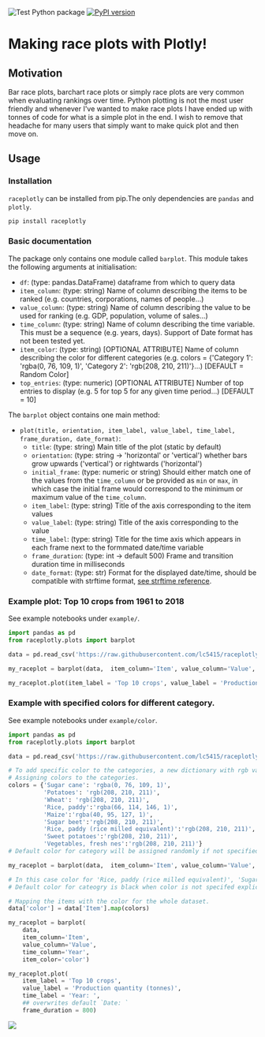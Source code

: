 ![Test Python package](https://github.com/lc5415/raceplotly/workflows/Test%20Python%20package/badge.svg)
[![PyPI version](https://badge.fury.io/py/raceplotly.svg)](https://badge.fury.io/py/raceplotly)

# Making race plots with Plotly!

## Motivation

Bar race plots, barchart race plots or simply race plots are very common when evaluating rankings over time. Python plotting is not the most user friendly and whenever I've wanted to make race plots I have ended up with tonnes of code for what is a simple plot in the end. I wish to remove that headache for many users that simply want to make quick plot and then move on.

## Usage

### Installation

`raceplotly` can be installed from pip.The only dependencies are `pandas` and `plotly`.

```sh
pip install raceplotly
```

### Basic documentation

The package only contains one module called `barplot`. This module takes the following arguments at initialisation:

-   `df`: (type: pandas.DataFrame) dataframe from which to query data
-   `item_column`: (type: string) Name of column describing the items to be ranked (e.g. countries, corporations, names of people...)
-   `value_column`: (type: string) Name of column describing the value to be used for ranking (e.g. GDP, population, volume of sales...)
-   `time_column`: (type: string) Name of column describing the time variable. This must be a sequence (e.g. years, days). Support of Date format has not been tested yet.
-   `item_color`: (type: string) [OPTIONAL ATTRIBUTE] Name of column describing the color for different categories (e.g. colors = {'Category 1': 'rgba(0, 76, 109, 1)', 'Category 2': 'rgb(208, 210, 211)'}...) [DEFAULT = Random Color]
-   `top_entries`: (type: numeric) [OPTIONAL ATTRIBUTE] Number of top entries to display (e.g. 5 for top 5 for any given time period...) [DEFAULT = 10]

The `barplot` object contains one main method:

-   `plot(title, orientation, item_label, value_label, time_label, frame_duration, date_format)`:
    -   `title`: (type: string) Main title of the plot (static by default)
    -   `orientation`: (type: string -> 'horizontal' or 'vertical') whether bars grow upwards ('vertical') or rightwards ('horizontal')
    -   `initial_frame`: (type: numeric or string) Should either match one of the values from the `time_column` or be provided as `min` or `max`, in which case the initial frame would correspond to the minimum or maximum value of the `time_column`.
    -   `item_label`: (type: string) Title of the axis corresponding to the item values
    -   `value_label`: (type: string) Title of the axis corresponding to the value
    -   `time_label`: (type: string) Title for the time axis which appears in each frame next to the formmated date/time variable
    -   `frame_duration`: (type: int -> default 500) Frame and transition duration time in milliseconds
    -   `date_format`: (type: str) Format for the displayed date/time, should be compatible with strftime format, [see strftime reference](https://strftime.org/).

### Example plot: Top 10 crops from 1961 to 2018

See example notebooks under `example/`.

```python
import pandas as pd
from raceplotly.plots import barplot

data = pd.read_csv('https://raw.githubusercontent.com/lc5415/raceplotly/main/example/dataset/FAOSTAT_data.csv')

my_raceplot = barplot(data,  item_column='Item', value_column='Value', time_column='Year')

my_raceplot.plot(item_label = 'Top 10 crops', value_label = 'Production quantity (tonnes)', frame_duration = 800)
```

### Example with specified colors for different category.

See example notebooks under `example/color`.

```python
import pandas as pd
from raceplotly.plots import barplot

data = pd.read_csv('https://raw.githubusercontent.com/lc5415/raceplotly/main/example/dataset/FAOSTAT_data.csv')

# To add specific color to the categories, a new dictionary with rgb values for each category has to be created.
# Assigning colors to the categories.
colors = {'Sugar cane': 'rgba(0, 76, 109, 1)',
          'Potatoes': 'rgb(208, 210, 211)',
          'Wheat': 'rgb(208, 210, 211)',
          'Rice, paddy':'rgba(66, 114, 146, 1)',
          'Maize':'rgba(40, 95, 127, 1)',
          'Sugar beet':'rgb(208, 210, 211)',
          'Rice, paddy (rice milled equivalent)':'rgb(208, 210, 211)',
          'Sweet potatoes':'rgb(208, 210, 211)',
          'Vegetables, fresh nes':'rgb(208, 210, 211)'}
# Default color for category will be assigned randomly if not specified explicitly

my_raceplot = barplot(data,  item_column='Item', value_column='Value', time_column='Year', item_color=colors)

# In this case color for 'Rice, paddy (rice milled equivalent)', 'Sugar beet' and 'Sweet potatoes' will be randomly assingned
# Default color for cateogry is black when color is not specifed explicitly

# Mapping the items with the color for the whole dataset.
data['color'] = data['Item'].map(colors)

my_raceplot = barplot(
	data,
	item_column='Item',
	value_column='Value',
	time_column='Year',
	item_color='color')

my_raceplot.plot(
	item_label = 'Top 10 crops',
	value_label = 'Production quantity (tonnes)',
	time_label = 'Year: ',
	## overwrites default `Date: `
	frame_duration = 800)

```

![](https://github.com/lc5415/raceplotly/blob/main/example/color/race_with_color_example.gif)

